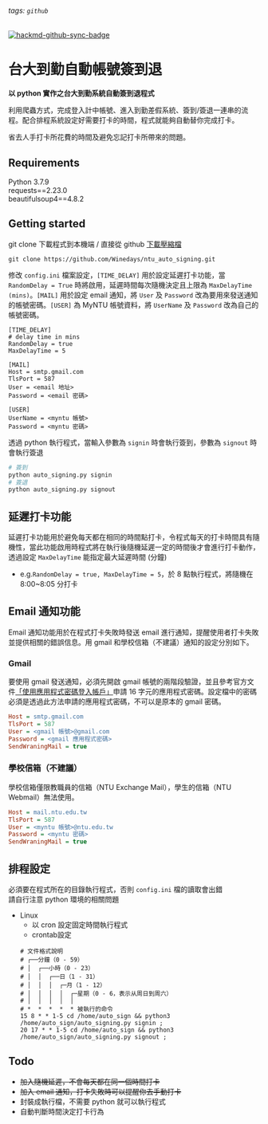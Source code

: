 ###### tags: `github`
[![hackmd-github-sync-badge](https://hackmd.io/4f73iJ-oSreKOZ53jg48ag/badge)](https://hackmd.io/4f73iJ-oSreKOZ53jg48ag)

# 台大到勤自動帳號簽到退

**以 python 實作之台大到勤系統自動簽到退程式**

利用爬蟲方式，完成登入計中帳號、進入到勤差假系統、簽到/簽退一連串的流程。配合排程系統設定好需要打卡的時間，程式就能夠自動替你完成打卡。  
  
省去人手打卡所花費的時間及避免忘記打卡所帶來的問題。  

## Requirements
Python 3.7.9  
requests\==2.23.0  
beautifulsoup4\==4.8.2  

## Getting  started
git clone 下載程式到本機端 / 直接從 github [下載壓縮檔](https://github.com/Winedays/ntu_auto_signing/archive/master.zip)
```
git clone https://github.com/Winedays/ntu_auto_signing.git
```

修改 `config.ini` 檔案設定，`[TIME_DELAY]` 用於設定延遲打卡功能，當 `RandomDelay = True` 時將啟用，延遲時間每次隨機決定且上限為 `MaxDelayTime (mins)`。`[MAIL]` 用於設定 email 通知，將 `User` 及 `Password` 改為要用來發送通知的帳號密碼。`[USER]` 為 MyNTU 帳號資料，將 `UserName` 及 `Password` 改為自己的帳號密碼。
```
[TIME_DELAY]
# delay time in mins
RandomDelay = true
MaxDelayTime = 5

[MAIL]
Host = smtp.gmail.com
TlsPort = 587
User = <email 地址>
Password = <email 密碼>

[USER]
UserName = <myntu 帳號>
Password = <myntu 密碼>
```


透過 python 執行程式，當輸入參數為 `signin` 時會執行簽到，參數為 `signout` 時會執行簽退
```python
# 簽到
python auto_signing.py signin
# 簽退
python auto_signing.py signout
```

## 延遲打卡功能
延遲打卡功能用於避免每天都在相同的時間點打卡，令程式每天的打卡時間具有隨機性，當此功能啟用時程式將在執行後隨機延遲一定的時間後才會進行打卡動作，透過設定 `MaxDelayTime` 能指定最大延遲時間 (分鐘)  
* e.g.`RandomDelay = true, MaxDelayTime = 5`，於 8 點執行程式，將隨機在 8:00~8:05 分打卡

## Email 通知功能
Email 通知功能用於在程式打卡失敗時發送 email 進行通知，提醒使用者打卡失敗並提供相關的錯誤信息。用 gmail 和學校信箱（不建議）通知的設定分別如下。

### Gmail

要使用 gmail 發送通知，必須先開啟 gmail 帳號的兩階段驗證，並且參考官方文件[「使用應用程式密碼登入帳戶」](https://support.google.com/accounts/answer/185833)申請 16 字元的應用程式密碼。設定檔中的密碼必須是透過此方法申請的應用程式密碼，不可以是原本的 gmail 密碼。

```ini
Host = smtp.gmail.com
TlsPort = 587
User = <gmail 帳號>@gmail.com
Password = <gmail 應用程式密碼>
SendWraningMail = true
```

### 學校信箱（不建議）

學校信箱僅限教職員的信箱（NTU Exchange Mail），學生的信箱（NTU Webmail）無法使用。

```ini
Host = mail.ntu.edu.tw
TlsPort = 587
User = <myntu 帳號>@ntu.edu.tw
Password = <myntu 密碼>
SendWraningMail = true
```

## 排程設定
必須要在程式所在的目錄執行程式，否則 `config.ini` 檔的讀取會出錯  
請自行注意 python 環境的相關問題
* Linux
    * 以 cron 設定固定時間執行程式
    * crontab設定  
    ```shell
    # 文件格式說明
    # ┌──分鐘（0 - 59）
    # │  ┌──小時（0 - 23）
    # │  │  ┌──日（1 - 31）
    # │  │  │  ┌─月（1 - 12）
    # │  │  │  │  ┌─星期（0 - 6，表示从周日到周六）
    # │  │  │  │  │
    # *  *  *  *  * 被執行的命令
    15 8 * * 1-5 cd /home/auto_sign && python3 /home/auto_sign/auto_signing.py signin ;
    20 17 * * 1-5 cd /home/auto_sign && python3 /home/auto_sign/auto_signing.py signout ;
    ```

## Todo
- ~~加入隨機延遲，不會每天都在同一個時間打卡~~
- ~~加入 email 通知，打卡失敗時可以提醒你去手動打卡~~
- 封裝成執行檔，不需要 python 就可以執行程式
- 自動判斷時間決定打卡行為
